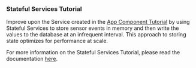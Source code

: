### Stateful Services Tutorial
Improve upon the Service created in the [App Component Tutorial](/docs/system/tutorials/componenttutorial/index.html) by using Stateful Services to store sensor events in memory and then write the values to the database at an infrequent interval. This approach to storing state optimizes for performance at scale.

For more information on the Stateful Services Tutorial, please read the documentation [here](/docs/system/tutorials/statefulservices/index.html).
